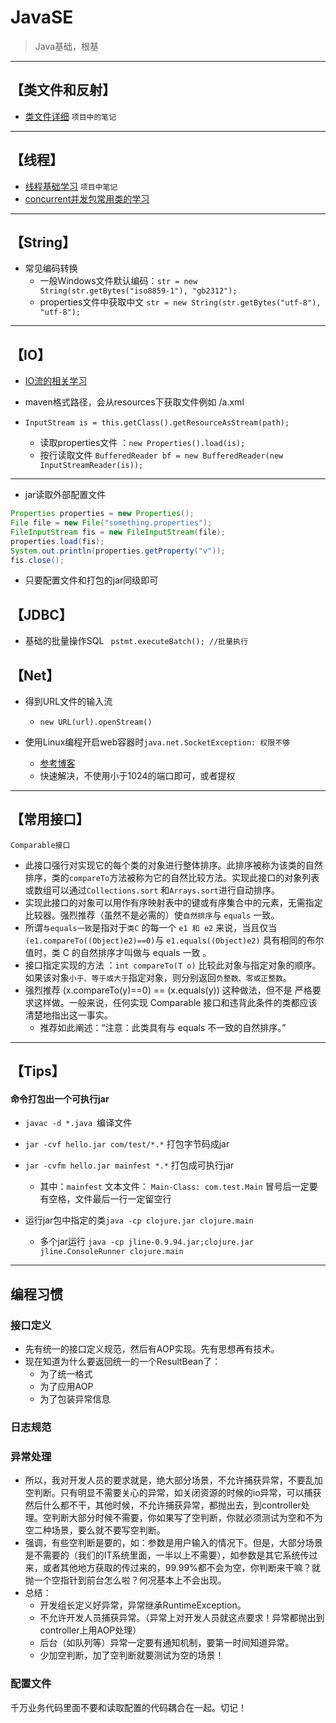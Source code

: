 # JavaSE
> Java基础，根基

*************
## 【类文件和反射】
- [类文件详细](https://github.com/Kuangcp/JavaBase/tree/master/src/main/java/com/classfile) `项目中的笔记`

**********
## 【线程】
- [线程基础学习](https://github.com/Kuangcp/JavaBase/tree/master/src/main/java/com/threads) `项目中笔记`
- [concurrent并发包常用类的学习](https://github.com/Kuangcp/JavaBase/tree/master/src/main/java/com/concurrents)

******
## 【String】
- 常见编码转换
    - 一般Windows文件默认编码：`str = new String(str.getBytes("iso8859-1"), "gb2312"); ` 
    - properties文件中获取中文 `str = new String(str.getBytes("utf-8"), "utf-8"); `

*******    
## 【IO】
- [IO流的相关学习](https://github.com/Kuangcp/JavaBase/tree/master/src/main/java/com/io)

- maven格式路径，会从resources下获取文件例如 /a.xml
- `InputStream is = this.getClass().getResourceAsStream(path);`
    - 读取properties文件 ：`new Properties().load(is);`
    - 按行读取文件 `BufferedReader bf = new BufferedReader(new InputStreamReader(is));`

**************
- jar读取外部配置文件
```java
Properties properties = new Properties();
File file = new File("something.properties");
FileInputStream fis = new FileInputStream(file);
properties.load(fis);
System.out.println(properties.getProperty("v"));
fis.close();
``` 
- 只要配置文件和打包的jar同级即可

## 【JDBC】
- 基础的批量操作SQL ` pstmt.executeBatch(); //批量执行`

## 【Net】

- 得到URL文件的输入流
    - `new URL(url).openStream()`

- 使用Linux编程开启web容器时`java.net.SocketException: 权限不够`
    - [参考博客](http://www.xuebuyuan.com/1432737.html)
    - 快速解决，不使用小于1024的端口即可，或者提权
   
*********************
## 【常用接口】
`Comparable接口`
- 此接口强行对实现它的每个类的对象进行整体排序。此排序被称为该类的自然排序，类的`compareTo`方法被称为它的自然比较方法。实现此接口的对象列表或数组可以通过`Collections.sort` 和`Arrays.sort`进行自动排序。
- 实现此接口的对象可以用作有序映射表中的键或有序集合中的元素，无需指定比较器。强烈推荐（虽然不是必需的）使`自然排序`与 `equals` 一致。
- 所谓`与equals一致`是指对于`类C` 的每一个 `e1 和 e2` 来说，当且仅当 `(e1.compareTo((Object)e2)==0)`与 `e1.equals((Object)e2)` 具有相同的布尔值时，类 C 的自然排序才叫做与 equals 一致 。
- 接口指定实现的方法 ：`int compareTo(T o)` 比较此对象与指定对象的顺序。如果该对象`小于、等于或大于`指定对象，则分别返回`负整数、零或正整数`。
- 强烈推荐 (x.compareTo(y)==0) == (x.equals(y)) 这种做法，但不是 严格要求这样做。一般来说，任何实现 Comparable 接口和违背此条件的类都应该清楚地指出这一事实。
    - 推荐如此阐述：“注意：此类具有与 equals 不一致的自然排序。”

*****************************    
## 【Tips】
#### 命令打包出一个可执行jar
- `javac -d *.java `编译文件
- `jar -cvf hello.jar com/test/*.*` 打包字节码成jar
- `jar -cvfm hello.jar mainfest *.*` 打包成可执行jar
    - 其中：`mainfest` 文本文件： `Main-Class: com.test.Main` 冒号后一定要有空格，文件最后一行一定留空行

- 运行jar包中指定的类`java -cp clojure.jar clojure.main`
    - 多个jar运行 `java -cp jline-0.9.94.jar;clojure.jar jline.ConsoleRunner clojure.main`


********************   
## 编程习惯

### 接口定义
- 先有统一的接口定义规范，然后有AOP实现。先有思想再有技术。
- 现在知道为什么要返回统一的一个ResultBean了：
    - 为了统一格式
    - 为了应用AOP
    - 为了包装异常信息

### 日志规范

### 异常处理
- 所以，我对开发人员的要求就是，绝大部分场景，不允许捕获异常，不要乱加空判断。只有明显不需要关心的异常，如关闭资源的时候的io异常，可以捕获然后什么都不干，其他时候，不允许捕获异常，都抛出去，到controller处理。空判断大部分时候不需要，你如果写了空判断，你就必须测试为空和不为空二种场景，要么就不要写空判断。
- 强调，有些空判断是要的，如：参数是用户输入的情况下。但是，大部分场景是不需要的（我们的IT系统里面，一半以上不需要），如参数是其它系统传过来，或者其他地方获取的传过来的，99.99%都不会为空，你判断来干嘛？就抛一个空指针到前台怎么啦？何况基本上不会出现。
- 总结：
    - 开发组长定义好异常，异常继承RuntimeException。
    - 不允许开发人员捕获异常。（异常上对开发人员就这点要求！异常都抛出到controller上用AOP处理）
    - 后台（如队列等）异常一定要有通知机制，要第一时间知道异常。
    - 少加空判断，加了空判断就要测试为空的场景！


### 配置文件
千万业务代码里面不要和读取配置的代码耦合在一起。切记！


